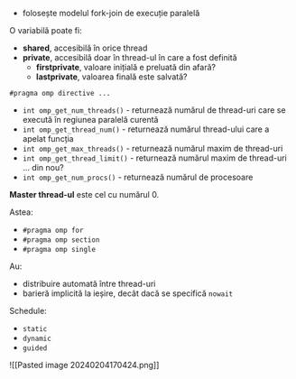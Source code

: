- folosește modelul fork-join de execuție paralelă

O variabilă poate fi:
- **shared**, accesibilă în orice thread
- **private**, accesibilă doar în thread-ul în care a fost definită
	- **firstprivate**, valoare inițială e preluată din afară?
	- **lastprivate**, valoarea finală este salvată?

`#pragma omp directive ...`

- `int omp_get_num_threads()` - returnează numărul de thread-uri care se execută în regiunea paralelă curentă
- `int omp_get_thread_num()` - returnează numărul thread-ului care a apelat funcția
- `int omp_get_max_threads()` - returnează numărul maxim de thread-uri
- `int omp_get_thread_limit()` - returnează numărul maxim de thread-uri ... din nou?
- `int omp_get_num_procs()` - returnează numărul de procesoare

**Master thread-ul** este cel cu numărul 0.

Astea:
- `#pragma omp for`
- `#pragma omp section`
- `#pragma omp single`

Au:
- distribuire automată între thread-uri
- barieră implicită la ieșire, decât dacă se specifică `nowait`

Schedule:
- `static`
- `dynamic`
- `guided`

![[Pasted image 20240204170424.png]]